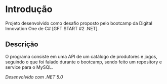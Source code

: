 # Introdução
Projeto desenvolvido como desafio proposto pelo bootcamp da Digital Innovation One de C# [GFT START #2 .NET].

## Descrição
O programa consiste em uma API de um catálogo de produtores e jogos, seguindo o que foi falado durante o bootcamp, sendo feito um repository e service para o MySQL.

*Desenvolvido com .NET 5.0*
